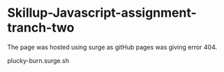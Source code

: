 # Skillup-Javascript-assignment-tranch-two

The page was hosted using surge as gitHub pages was giving error 404.

plucky-burn.surge.sh
